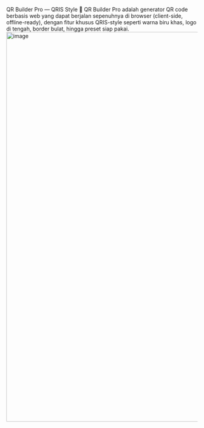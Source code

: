 QR Builder Pro — QRIS Style
🚀 QR Builder Pro adalah generator QR code berbasis web yang dapat berjalan sepenuhnya di browser (client-side, offline-ready), dengan fitur khusus QRIS-style seperti warna biru khas, logo di tengah, border bulat, hingga preset siap pakai.
<img width="1280" height="1024" alt="image" src="https://github.com/user-attachments/assets/f46f4b36-b452-4d73-b4bc-9b293f3d9b18" />
